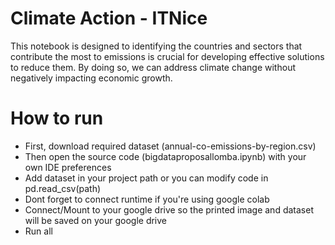 # Climate Action - ITNice
This notebook is designed to identifying the countries and sectors that contribute the most to emissions is crucial for developing effective solutions to reduce them. By doing so, we can address climate change without negatively impacting economic growth.

# How to run
- First, download required dataset (annual-co-emissions-by-region.csv) 
- Then open the source code (bigdataproposallomba.ipynb) with your own IDE preferences
- Add dataset in your project path or you can modify code in pd.read_csv(path)
- Dont forget to connect runtime if you're using google colab
- Connect/Mount to your google drive so the printed image and dataset will be saved on your google drive
- Run all
